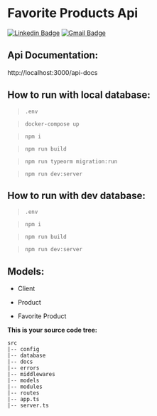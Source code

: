 # Favorite Products Api

[![Linkedin Badge](https://img.shields.io/badge/-LinkedIn-blue?style=flat-square&logo=Linkedin&logoColor=white&link=https://www.linkedin.com/in/matheus-abreu-087768182)](https://www.linkedin.com/in/matheus-abreu-087768182)
[![Gmail Badge](https://img.shields.io/badge/-Gmail-c14438?style=flat-square&logo=Gmail&logoColor=white&link=mailto:matheus.la1999@gmail.com)](mailto:matheus.la1999@gmail.com)

 ## Api Documentation:
 
 http://localhost:3000/api-docs

## How to run with local database:
 
 > `.env`

 > `docker-compose up`

 > `npm i` 

 > `npm run build`
 
 > `npm run typeorm migration:run`
 
 > `npm run dev:server`
 
## How to run with dev database:
 
 > `.env`
 
 > `npm i` 

 > `npm run build`
 
 > `npm run dev:server` 


## Models:

 - Client

 - Product
 
 - Favorite Product 
 
**This is your source code tree:**

```
src
|-- config
|-- database
|-- docs
|-- errors
|-- middlewares
|-- models
|-- modules
|-- routes
|-- app.ts
|-- server.ts
